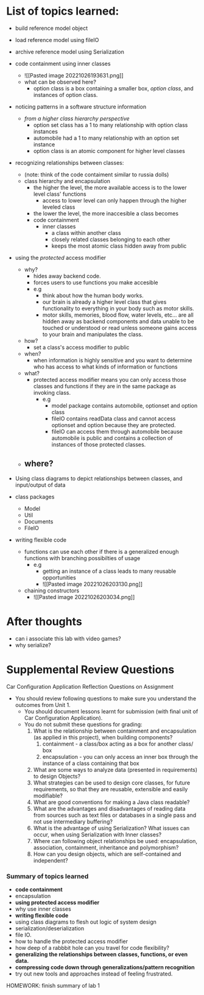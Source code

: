 
# List of topics learned:
- build reference model object
- load reference model using fileIO
- archive reference model using Serialization
- code containment using inner classes
	- ![[Pasted image 20221026193631.png]]
	- what can be observed here? 
		- option class is a box containing a smaller box, *option class*, and instances of option class.  
- noticing patterns in a software structure information
	- *from a higher class hierarchy perspective*
		- option set class has a 1 to many relationship with option class instances
		- automobile had a 1 to many relationship with an option set instance
		- option class is an atomic component for higher level classes
- recognizing relationships between classes:
	- (note: think of the code contaiment similar to russia dolls)
	- class hierarchy and encapsulation
		- the higher the level, the more available access is to the lower level class' functions
			- access to lower level can only happen through the higher leveled class
		- the lower the level, the more inaccesible a class becomes
		- code containment
			- inner classes
				- a class within another class
				- closely related classes belonging to each other
				- keeps the most atomic class hidden away from public
		
- using the *protected* access modifier
	- why? 
		- hides away backend code. 
		- forces users to use functions you make accesible
		- e.g 
			- think about how the human body works.
			- our brain is already a higher level class that gives functionality to everything in your body such as motor skills.
			- motor skills, memories, blood flow, water levels, etc...  are all hidden away as backend components and data unable to be touched or understood or read unless someone gains access to your brain and manipulates the class. 
	- how? 
		- set a class's access modifier to public
	- when?
		- when information is highly sensitive and you want to determine who has access to what kinds of information or functions
	- what?
		- protected access modifier means you can only access those classes and functions if they are in the same package as invoking class.
			- e.g 
				- model package contains automobile, optionset and option class
				- fileIO contains readData class and cannot access optionset and option because they are protected. 
				- fileIO can access them through automobile because automobile is public and contains a collection of instances of those protected classes. 
	- where?
		- 
- Using class diagrams to depict relationships between classes, and input/output of data 
- class packages
	- Model
	- Util
	- Documents
	- FileIO
- writing flexible code
	- functions can use each other if there is a generalized enough functions with branching possibilties of usage
		- e.g
			- getting an instance of a class leads to many reusable opportunities
			- ![[Pasted image 20221026203130.png]]
	- chaining constructors
		- ![[Pasted image 20221026203034.png]]
# After thoughts
- can i associate this lab with video games?
- why serialize?
# Supplemental Review Questions
Car Configuration Application Reflection Questions on Assignment
- You should review following questions to make sure you understand the outcomes from Unit 1.
	- You should document lessons learnt for submission (with final unit of Car Configuration Application). 
	- You do not submit these questions for grading: 
		1. What is the relationship between containment and encapsulation (as applied in this project), when building components? 
			1. containment - a class/box acting as a box for another class/ box
			2. encapsulation - you can only access an inner box through the instance of a class containing that box
		2. What are some ways to analyze data (presented in requirements) to design Objects? 
		3. What strategies can be used to design core classes, for future requirements, so that they are reusable, extensible and easily modifiable? 
		4. What are good conventions for making a Java class readable? 
		5. What are the advantages and disadvantages of reading data from sources such as text files or databases in a single pass and not use intermediary buffering? 
		6. What is the advantage of using Serialization? What issues can occur, when using Serialization with Inner classes? 
		7. Where can following object relationships be used: encapsulation, association, containment, inheritance and polymorphism? 
		8. How can you design objects, which are self-contained and independent?




### Summary of topics learned
- **code containment**
- encapsulation
- **using protected access modifier**
- why use inner classes
- **writing flexible code**
- using class diagrams to flesh out logic of system design
- serialization/deserialization
- file IO.
- how to handle the protected access modifier
- how deep of a rabbbit hole can you travel for code flexibility?
- **generalizing the relationships between classes, functions, or even data.**
- **compressing code down through generalizations/pattern recognition**
- try out new tools and approaches instead of feeling frustrated.

HOMEWORK: finish summary of lab 1




